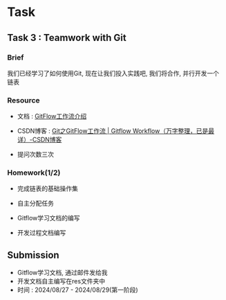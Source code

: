 # Task 

## Task 3 : Teamwork with Git

### Brief

我们已经学习了如何使用Git, 现在让我们投入实践吧, 我们将合作, 并行开发一个链表

### Resource

- 文档 : [GitFlow工作流介绍](GitFlow.md)

- CSDN博客 : [Git之GitFlow工作流 | Gitflow Workflow（万字整理，已是最详）-CSDN博客](https://blog.csdn.net/sunyctf/article/details/130587970)

- 提问次数三次

### Homework(1/2)

- 完成链表的基础操作集

- 自主分配任务
- Gitflow学习文档的编写
- 开发过程文档编写

## Submission

- Gitflow学习文档, 通过邮件发给我
- 开发文档自主编写在res文件夹中
- 时间 : 2024/08/27 - 2024/08/29(第一阶段)